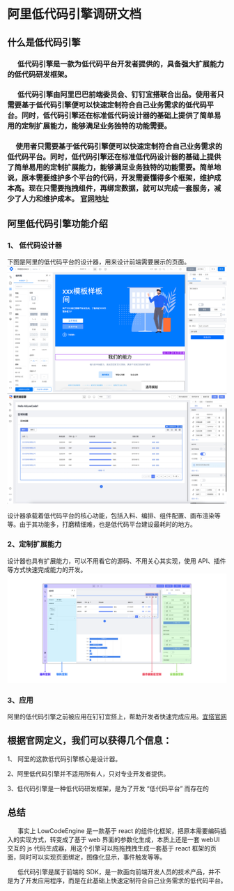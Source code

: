 # 阿里低代码引擎调研文档

## 什么是低代码引擎

### &nbsp;&nbsp;&nbsp;&nbsp;&nbsp; 低代码引擎是一款为低代码平台开发者提供的，具备强大扩展能力的低代码研发框架。

### &nbsp;&nbsp;&nbsp;&nbsp;&nbsp; 低代码引擎由阿里巴巴前端委员会、钉钉宜搭联合出品。使用者只需要基于低代码引擎便可以快速定制符合自己业务需求的**低代码平台**。同时，低代码引擎还在标准低代码设计器的基础上提供了简单易用的定制扩展能力，能够满足业务独特的功能需要。

### &nbsp;&nbsp;&nbsp;&nbsp;&nbsp;使用者只需要基于低代码引擎便可以快速定制符合自己业务需求的低代码平台。同时，低代码引擎还在标准低代码设计器的基础上提供了简单易用的定制扩展能力，能够满足业务独特的功能需要。简单地说，原本需要维护多个平台的代码，开发需要懂得多个框架，维护成本高。现在只需要拖拽组件，再绑定数据，就可以完成一套服务，减少了人力和维护成本。 [官网地址](https://lowcode-engine.cn/index)

## 阿里低代码引擎功能介绍

### 1、 低代码设计器

下图是阿里的低代码平台的设计器，用来设计前端需要展示的页面。
<img src='./img/3.png'/>
<img src='./img/4.png'/>

设计器承载着低代码平台的核心功能，包括入料、编排、组件配置、画布渲染等等。由于其功能多，打磨精细难，也是低代码平台建设最耗时的地方。

### 2、定制扩展能力

设计器也具有扩展能力，可以不用看它的源码、不用关心其实现，使用 API、插件等方式快速完成能力的开发。
<img src='./img/5.png'/>

### 3、应用

阿里的低代码引擎之前被应用在钉钉宜搭上，帮助开发者快速完成应用。[宜搭官网](https://www.aliwork.com/)

## 根据官网定义，我们可以获得几个信息：

1、 阿里的这款低代码引擎核心是设计器。

2、阿里低代码引擎并不适用所有人，只对专业开发者提供。

3、低代码引擎是一种低代码研发框架，是为了开发 “低代码平台” 而存在的

## 总结

&nbsp;&nbsp;&nbsp;&nbsp;&nbsp;&nbsp;事实上 LowCodeEngine 是一款基于 react 的组件化框架，把原本需要编码插入的实现方式，转变成了基于 web 界面的参数化生成，本质上还是一套 webUI 交互的 js 代码生成器，用这个引擎可以拖拖拽拽生成一套基于 react 框架的页面，同时可以实现页面绑定，图像化显示，事件触发等等。

&nbsp;&nbsp;&nbsp;&nbsp;&nbsp;&nbsp;低代码引擎是属于前端的 SDK，是一款面向前端开发人员的技术产品，并不是为了开发应用程序，而是在此基础上快速定制符合自己业务需求的低代码平台。
